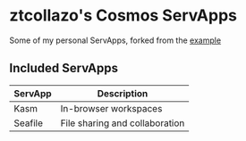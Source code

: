 # ztcollazo's Cosmos ServApps

Some of my personal ServApps, forked from the [example](https://github.com/azukaar/cosmos-marketplace-example)

## Included ServApps

| ServApp | Description |
| --- | --- |
| Kasm | In-browser workspaces |
| Seafile | File sharing and collaboration |

